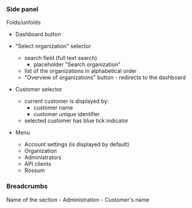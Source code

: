 
### Side panel
Folds/unfolds

* Dashboard button

* "Select organization" selector
	* search field (full text search)
		* placeholder "Search organization"
	* list of the organizations in alphabetical order
	* "Overview of organizations" button - redirects to the dashboard

* Customer selector
	* current customer is displayed by:
		* customer name
		* customer unique identifier
	* selected customer has blue tick indicator

* Menu
	* Account settings (is displayed by default)
	* Organization
	* Administrators
	* API clients
	* Rossum


### Breadcrumbs

Name of the section - Administration - Customer's name
